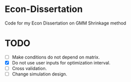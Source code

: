 # Econ-Dissertation
Code for my Econ Dissertation on GMM Shrinkage method
# TODO
- [ ] Make conditions do not depend on matrix.
- [x] Do not use user inputs for optimization interval.
- [ ] Cross validation.
- [ ] Change simulation design.
